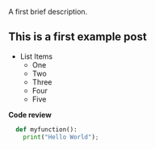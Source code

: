 
A first brief description.

## This is a first example post
- List Items
  - One
  - Two
  - Three
  - Four
  - Five

**Code review**
```python
  def myfunction():
    print("Hello World");
```

